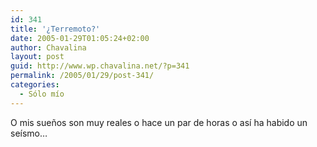 ```yaml
---
id: 341
title: '¿Terremoto?'
date: 2005-01-29T01:05:24+02:00
author: Chavalina
layout: post
guid: http://www.wp.chavalina.net/?p=341
permalink: /2005/01/29/post-341/
categories:
  - Sólo mío
---
```

O mis sue&ntilde;os son muy reales o hace un par de horas o así ha habido un seísmo…